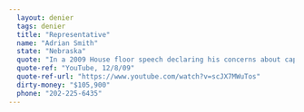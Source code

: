 ```yaml
---
  layout: denier
  tags: denier
  title: "Representative"
  name: "Adrian Smith"
  state: "Nebraska"
  quote: "In a 2009 House floor speech declaring his concerns about cap-and-trade legislation, Rep. Smith said, \"We are seeing serious doubts on the validity of the [climate] science of which is driving this flawed policy.\""
  quote-ref: "YouTube, 12/8/09"
  quote-ref-url: "https://www.youtube.com/watch?v=scJX7MWuTos"
  dirty-money: "$105,900"
  phone: "202-225-6435"
---
```

